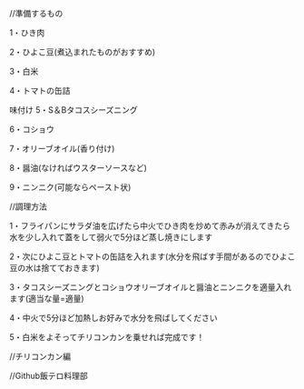 //準備するもの

1・ひき肉

2・ひよこ豆(煮込まれたものがおすすめ)

3・白米

4・トマトの缶詰

味付け
5・S＆Bタコスシーズニング

6・コショウ

7・オリーブオイル(香り付け)

8・醤油(なければウスターソースなど)

9・ニンニク(可能ならペースト状)


//調理方法

1・フライパンにサラダ油を広げたら中火でひき肉を炒めて赤みが消えてきたら
水を少し入れて蓋をして弱火で5分ほど蒸し焼きにします

2・次にひよこ豆とトマトの缶詰を入れます(水分を飛ばす手間があるのでひよこ豆の水は捨てておきます)

3・タコスシーズニングとコショウオリーブオイルと醤油とニンニクを適量入れます(適当な量=適量)

4・中火で5分ほど加熱しお好みで水分を飛ばしてください

5・白米をよそってチリコンカンを乗せれば完成です！

//チリコンカン編

//Github飯テロ料理部
